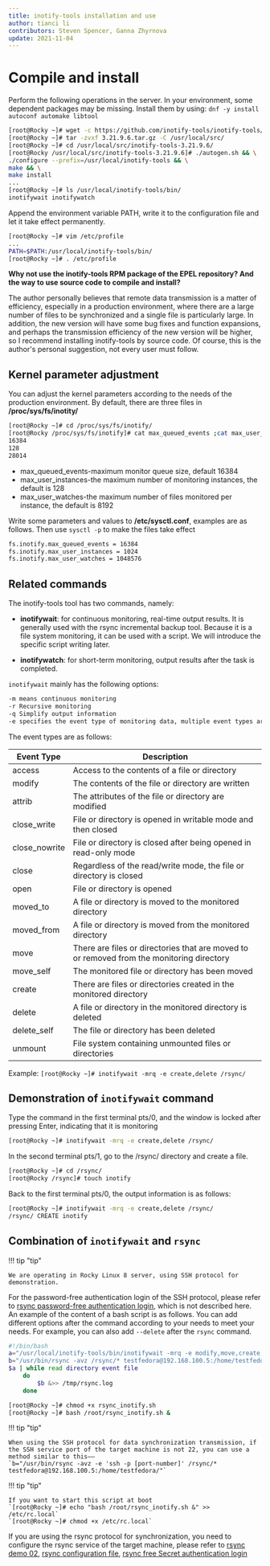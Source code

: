 ```yaml
---
title: inotify-tools installation and use
author: tianci li
contributors: Steven Spencer, Ganna Zhyrnova
update: 2021-11-04
---
```


# Compile and install

Perform the following operations in the server. In your environment, some dependent packages may be missing. Install them by using: `dnf -y install autoconf automake libtool`

```bash
[root@Rocky ~]# wget -c https://github.com/inotify-tools/inotify-tools/archive/refs/tags/3.21.9.6.tar.gz
[root@Rocky ~]# tar -zvxf 3.21.9.6.tar.gz -C /usr/local/src/
[root@Rocky ~]# cd /usr/local/src/inotify-tools-3.21.9.6/
[root@Rocky /usr/local/src/inotify-tools-3.21.9.6]# ./autogen.sh && \
./configure --prefix=/usr/local/inotify-tools && \
make && \
make install
...
[root@Rocky ~]# ls /usr/local/inotify-tools/bin/
inotifywait inotifywatch
```

Append the environment variable PATH, write it to the configuration file and let it take effect permanently.

```bash
[root@Rocky ~]# vim /etc/profile
...
PATH=$PATH:/usr/local/inotify-tools/bin/
[root@Rocky ~]# . /etc/profile
```

**Why not use the inotify-tools RPM package of the EPEL repository? And the way to use source code to compile and install?**

The author personally believes that remote data transmission is a matter of efficiency, especially in a production environment, where there are a large number of files to be synchronized and a single file is particularly large. In addition, the new version will have some bug fixes and function expansions, and perhaps the transmission efficiency of the new version will be higher, so I recommend installing inotify-tools by source code. Of course, this is the author's personal suggestion, not every user must follow.

## Kernel parameter adjustment

You can adjust the kernel parameters according to the needs of the production environment. By default, there are three files in **/proc/sys/fs/inotity/**

```bash
[root@Rocky ~]# cd /proc/sys/fs/inotify/
[root@Rocky /proc/sys/fs/inotify]# cat max_queued_events ;cat max_user_instances ;cat max_user_watches
16384
128
28014
```

* max_queued_events-maximum monitor queue size, default 16384
* max_user_instances-the maximum number of monitoring instances, the default is 128
* max_user_watches-the maximum number of files monitored per instance, the default is 8192

Write some parameters and values ​​to **/etc/sysctl.conf**, examples are as follows. Then use `sysctl -p` to make the files take effect

```txt
fs.inotify.max_queued_events = 16384
fs.inotify.max_user_instances = 1024
fs.inotify.max_user_watches = 1048576
```

## Related commands

The inotify-tools tool has two commands, namely:

* **inotifywait**: for continuous monitoring, real-time output results. It is generally used with the rsync incremental backup tool. Because it is a file system monitoring, it can be used with a script. We will introduce the specific script writing later.

* **inotifywatch**: for short-term monitoring, output results after the task is completed.

`inotifywait` mainly has the following options:

```txt
-m means continuous monitoring
-r Recursive monitoring
-q Simplify output information
-e specifies the event type of monitoring data, multiple event types are separated by commas in English status
```

The event types are as follows:

| Event Type | Description |
|---|---|
| access | Access to the contents of a file or directory |
| modify | The contents of the file or directory are written |
| attrib | The attributes of the file or directory are modified |
| close_write | File or directory is opened in writable mode and then closed |
| close_nowrite | File or directory is closed after being opened in read-only mode |
| close | Regardless of the read/write mode, the file or directory is closed |
| open | File or directory is opened |
| moved_to | A file or directory is moved to the monitored directory |
| moved_from | A file or directory is moved from the monitored directory |
| move | There are files or directories that are moved to or removed from the monitoring directory |
| move_self | The monitored file or directory has been moved |
| create | There are files or directories created in the monitored directory |
| delete | A file or directory in the monitored directory is deleted |
| delete_self | The file or directory has been deleted |
| unmount | File system containing unmounted files or directories |

Example: `[root@Rocky ~]# inotifywait -mrq -e create,delete /rsync/`

## Demonstration of `inotifywait` command

Type the command in the first terminal pts/0, and the window is locked after pressing Enter, indicating that it is monitoring

```bash
[root@Rocky ~]# inotifywait -mrq -e create,delete /rsync/

```

In the second terminal pts/1, go to the /rsync/ directory and create a file.

```bash
[root@Rocky ~]# cd /rsync/
[root@Rocky /rsync]# touch inotify
```

Back to the first terminal pts/0, the output information is as follows:

```bash
[root@Rocky ~]# inotifywait -mrq -e create,delete /rsync/
/rsync/ CREATE inotify
```

## Combination of  `inotifywait` and `rsync`

!!! tip "tip"

    We are operating in Rocky Linux 8 server, using SSH protocol for demonstration.

For the password-free authentication login of the SSH protocol, please refer to [rsync password-free authentication login](05_rsync_authentication-free_login.md), which is not described here. An example of the content of a bash script is as follows. You can add different options after the command according to your needs to meet your needs. For example, you can also add `--delete` after the `rsync` command.

```bash
#!/bin/bash
a="/usr/local/inotify-tools/bin/inotifywait -mrq -e modify,move,create,delete /rsync/"
b="/usr/bin/rsync -avz /rsync/* testfedora@192.168.100.5:/home/testfedora/"
$a | while read directory event file
    do
        $b &>> /tmp/rsync.log
    done
```

```bash
[root@Rocky ~]# chmod +x rsync_inotify.sh
[root@Rocky ~]# bash /root/rsync_inotify.sh &
```

!!! tip "tip"

    When using the SSH protocol for data synchronization transmission, if the SSH service port of the target machine is not 22, you can use a method similar to this——
    `b="/usr/bin/rsync -avz -e 'ssh -p [port-number]' /rsync/* testfedora@192.168.100.5:/home/testfedora/"`

!!! tip "tip"

    If you want to start this script at boot
    `[root@Rocky ~]# echo "bash /root/rsync_inotify.sh &" >> /etc/rc.local`
    `[root@Rocky ~]# chmod +x /etc/rc.local`

If you are using the rsync protocol for synchronization, you need to configure the rsync service of the target machine, please refer to [rsync demo 02](03_rsync_demo02.md), [rsync configuration file](04_rsync_configure.md), [rsync free Secret authentication login](05_rsync_authentication-free_login.md)
